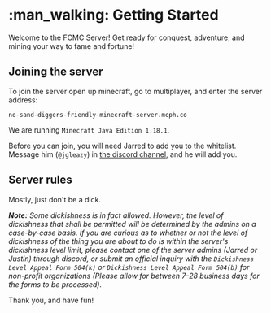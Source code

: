 # :man_walking: Getting Started

Welcome to the FCMC Server! Get ready for conquest, adventure, and mining your way to fame and fortune!

## Joining the server

To join the server open up minecraft, go to multiplayer, and enter the server address:

`no-sand-diggers-friendly-minecraft-server.mcph.co`

We are running `Minecraft Java Edition 1.18.1`.

Before you can join, you will need Jarred to add you to the whitelist. Message him (`@jgleazy`) in [the discord channel](https://discord.gg/sMMagDXjaE), and he will add you.

## Server rules

Mostly, just don't be a dick. 

***Note:** Some dickishness is in fact allowed. However, the level of dickishness that shall be permitted will be determined by the admins on a case-by-case basis. If you are curious as to whether or not the level of dickishness of the thing you are about to do is within the server's dickishness level limit, please contact one of the server admins (Jarred or Justin) through discord, or submit an official inquiry with the `Dickishness Level Appeal Form 504(k)` or `Dickishness Level Appeal Form 504(b)` for non-profit organizations (Please allow for between 7-28 business days for the forms to be processed).*

Thank you, and have fun!
